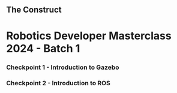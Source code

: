 ## The Construct
# Robotics Developer Masterclass 2024 - Batch 1

### Checkpoint 1 - Introduction to Gazebo
### Checkpoint 2 - Introduction to ROS
